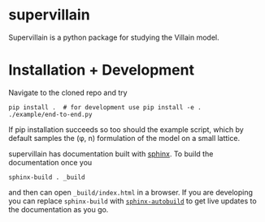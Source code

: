 # supervillain

Supervillain is a python package for studying the Villain model.

# Installation + Development

Navigate to the cloned repo and try

```
pip install .  # for development use pip install -e . 
./example/end-to-end.py
```

If pip installation succeeds so too should the example script, which by default samples the (φ, n) formulation of the model on a small lattice.

supervillain has documentation built with [sphinx](https://www.sphinx-doc.org/en/master/).
To build the documentation once you 

```
sphinx-build . _build
```

and then can open `_build/index.html` in a browser.
If you are developing you can replace `sphinx-build` with [`sphinx-autobuild`](https://pypi.org/project/sphinx-autobuild/) to get live updates to the documentation as you go.
